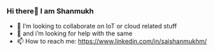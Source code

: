 ###  Hi there👋 I am Shanmukh
- 👯 I’m looking to collaborate on IoT or cloud related stuff
- 🤔 and i’m looking for help with the same
- 📫 How to reach me: https://www.linkedin.com/in/saishanmukhm/

<!--
**zshanmukh/zshanmukh** is a ✨ _special_ ✨ repository because its `README.md` (this file) appears on your GitHub profile.

Here are some ideas to get you started:

- 🔭 I’m currently working on ...
- 🌱 I’m currently learning ...
- 👯 I’m looking to collaborate on ...
- 🤔 I’m looking for help with ...
- 💬 Ask me about ...
- 📫 How to reach me: 
- 😄 Pronouns: ...
- ⚡ Fun fact: ...
-->
